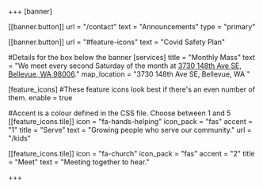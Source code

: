 +++
[banner]

  [[banner.button]]
      url = "/contact"
      text = "Announcements"
      type = "primary"

  [[banner.button]]
      url = "#feature-icons"
      text = "Covid Safety Plan"

#Details for the box below the banner
[services]
  title = "Monthly Mass"
  text = "We meet every second Saturday of the month at [3730 148th Ave SE, Bellevue, WA 98006](https://goo.gl/maps/b7gUDngzcUodwTtS6)."
  map_location = "3730 148th Ave SE, Bellevue, WA "

[feature_icons]
  #These feature icons look best if there's an even number of them.
  enable = true

  #Accent is a colour defined in the CSS file. Choose between 1 and 5
  [[feature_icons.tile]]
    icon = "fa-hands-helping"
    icon_pack = "fas"
    accent = "1"
    title = "Serve"
    text = "Growing people who serve our community."
    url = "/kids"

  [[feature_icons.tile]]
    icon = "fa-church"
    icon_pack = "fas"
    accent = "2"
    title = "Meet"
    text = "Meeting together to hear."

+++
